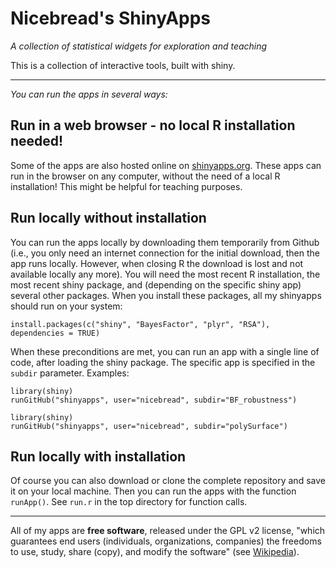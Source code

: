 # Nicebread's ShinyApps #

*A collection of statistical widgets for exploration and teaching*

This is a collection of interactive tools, built with shiny. 


---

*You can run the apps in several ways:*

## Run in a web browser - no local R installation needed! ##

Some of the apps are also hosted online on [shinyapps.org](http://www.shinyapps.org).
These apps can run in the browser on any computer, without the need of a local R installation! This might be helpful for teaching purposes.


## Run locally without installation ##

You can run the apps locally by downloading them temporarily from Github (i.e., you only need an internet connection for the initial download, then the app runs locally. However, when closing R the download is lost and not available locally any more).
You will need the most recent R installation, the most recent shiny package, and (depending on the specific shiny app) several other packages. When you install these packages, all my shinyapps should run on your system:

    install.packages(c("shiny", "BayesFactor", "plyr", "RSA"), dependencies = TRUE)

When these preconditions are met, you can run an app with a single line of code, after loading the shiny package. The specific app is specified in the `subdir` parameter. Examples:

    library(shiny)
    runGitHub("shinyapps", user="nicebread", subdir="BF_robustness")

    library(shiny)
    runGitHub("shinyapps", user="nicebread", subdir="polySurface")


## Run locally with installation ##

Of course you can also download or clone the complete repository and save it on your local machine. Then you can run the apps with the function `runApp()`. See `run.r` in the top directory for function calls.


----
All of my apps are **free software**, released under the GPL v2 license, "which guarantees end users (individuals, organizations, companies) the freedoms to use, study, share (copy), and modify the software" (see [Wikipedia](http://en.wikipedia.org/wiki/GNU_General_Public_License)).